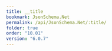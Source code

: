 ```yaml
---
title: __title
bookmark: JsonSchema.Net
permalink: /api/JsonSchema.Net/:title/
folder: true
order: "10.01"
version: "6.0.7"
---
```

